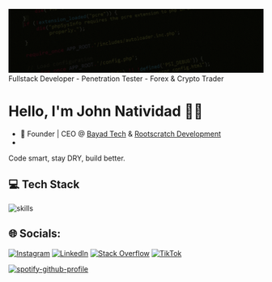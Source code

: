 
![Cover](https://github.com/jaycee0610/jaycee0610/blob/main/cover.gif?raw=true)
Fullstack Developer - Penetration Tester - Forex & Crypto Trader

# Hello, I'm John Natividad 🤖🦾

- 🥇 Founder | CEO @ [Bayad Tech](https://bayad.tech/) & [Rootscratch Development](https://rootscratch.com/)
- 
Code smart, stay DRY, build better.

## 💻 Tech Stack

![skills](https://skillicons.dev/icons?i=html,css,js,php,wordpress,mysql,py,docker,md,git,bash,cloudflare,jquery,nginx,vscode,postman&theme=dark)



## 🌐 Socials:
[![Instagram](https://img.shields.io/badge/Instagram-%23E4405F.svg?logo=Instagram&logoColor=white)](https://instagram.com/jaycee0610) [![LinkedIn](https://img.shields.io/badge/LinkedIn-%230077B5.svg?logo=linkedin&logoColor=white)](https://linkedin.com/in/jaycee0610) [![Stack Overflow](https://img.shields.io/badge/-Stackoverflow-FE7A16?logo=stack-overflow&logoColor=white)](https://stackoverflow.com/users/19294127/jaycee) [![TikTok](https://img.shields.io/badge/TikTok-%23000000.svg?logo=TikTok&logoColor=white)](https://tiktok.com/@morningstar.jaycee) 

[![spotify-github-profile](https://spotify-github-profile.kittinanx.com/api/view?uid=31vbwkxr7dgkepbgq7kwdowbm7a4&cover_image=true&theme=natemoo-re&show_offline=true&background_color=121212&interchange=false&bar_color=53b14f&bar_color_cover=false)](https://github.com/kittinan/spotify-github-profile)
